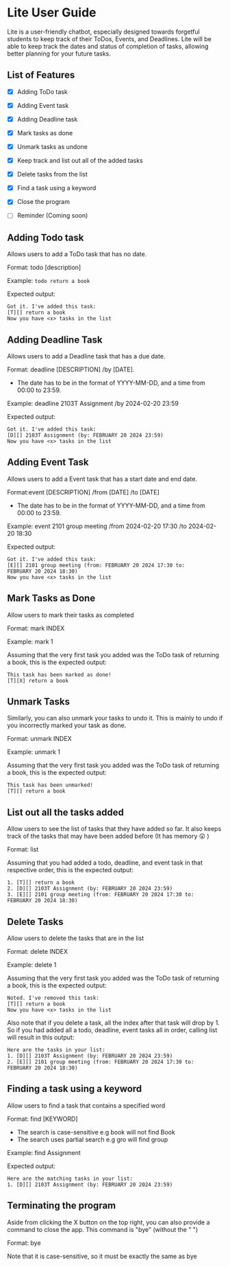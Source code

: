 # Lite User Guide

Lite is a user-friendly chatbot, especially designed towards
forgetful students to keep track of their ToDos, Events, and Deadlines.
Lite will be able to keep track the dates and status of completion of tasks,
allowing better planning for your future tasks.

## List of Features

- [x] Adding ToDo task
- [x] Adding Event task
- [x] Adding Deadline task
- [x] Mark tasks as done
- [x] Unmark tasks as undone
- [x] Keep track and list out all of the added tasks
- [x] Delete tasks from the list
- [x] Find a task using a keyword
- [x] Close the program
- [ ] Reminder (Coming soon)


## Adding Todo task

Allows users to add a ToDo task that has no date.

Format: todo [description]

Example: `todo return a book`

Expected output:

```
Got it. I've added this task:
[T][] return a book
Now you have <x> tasks in the list
```

## Adding Deadline Task

Allows users to add a Deadline task that has a due date.

Format: deadline [DESCRIPTION] /by [DATE].
- The date has to be in the format of YYYY-MM-DD, and a time from 00:00 to 23:59.

Example: deadline 2103T Assignment /by 2024-02-20 23:59


Expected output:

```
Got it. I've added this task:
[D][] 2103T Assignment (by: FEBRUARY 20 2024 23:59)
Now you have <x> tasks in the list
```


## Adding Event Task

Allows users to add a Event task that has a start date and end date.

Format:event [DESCRIPTION] /from [DATE] /to [DATE]
- The date has to be in the format of YYYY-MM-DD, and a time from 00:00 to 23:59.

Example: event 2101 group meeting /from 2024-02-20 17:30 /to 2024-02-20 18:30


Expected output:

```
Got it. I've added this task:
[E][] 2101 group meeting (from: FEBRUARY 20 2024 17:30 to: 
FEBRUARY 20 2024 18:30)
Now you have <x> tasks in the list
```

## Mark Tasks as Done

Allow users to mark their tasks as completed

Format: mark INDEX

Example: mark 1

Assuming that the very first task you added was the ToDo task of returning a book,
this is the expected output:

```
This task has been marked as done!
[T][X] return a book
```

## Unmark Tasks

Similarly, you can also unmark your tasks to undo it. This is mainly to undo
if you incorrectly marked your task as done.

Format: unmark INDEX

Example: unmark 1

Assuming that the very first task you added was the ToDo task of returning a book,
this is the expected output:

```
This task has been unmarked!
[T][] return a book
```
 
## List out all the tasks added

Allow users to see the list of tasks that they have added so far.
It also keeps track of the tasks that may have been added before (It has memory :astonished: ) 

Format: list

Assuming that you had added a todo, deadline, and event task in that respective order,
this is the expected output:

```
1. [T][] return a book
2. [D][] 2103T Assignment (by: FEBRUARY 20 2024 23:59)
3. [E][] 2101 group meeting (from: FEBRUARY 20 2024 17:30 to: 
FEBRUARY 20 2024 18:30)
```


## Delete Tasks

Allow users to delete the tasks that are in the list

Format: delete INDEX

Example: delete 1

Assuming that the very first task you added was the ToDo task of returning a book,
this is the expected output:

```
Noted. I've removed this task:
[T][] return a book
Now you have <x> tasks in the list
```

Also note that if you delete a task, all the index after that task will drop by 1.
So if you had added all a todo, deadline, event tasks all in order, calling list will result in this output:

```
Here are the tasks in your list:
1. [D][] 2103T Assignment (by: FEBRUARY 20 2024 23:59)
2. [E][] 2101 group meeting (from: FEBRUARY 20 2024 17:30 to: 
FEBRUARY 20 2024 18:30)
```

## Finding a task using a keyword
Allow users to find a task that contains a specified word

Format: find [KEYWORD]
- The search is case-sensitive e.g book will not find Book
- The search uses partial search e.g gro will find group


Example: find Assignment

Expected output:
```
Here are the matching tasks in your list:
1. [D][] 2103T Assignment (by: FEBRUARY 20 2024 23:59)
```


## Terminating the program
Aside from clicking the X button on the top right, you can also provide
a command to close the app. This command is "bye" (without the " ")

Format: bye


Note that it is case-sensitive, so it must be exactly the same as bye



